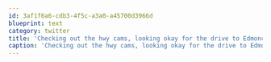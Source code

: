 ```yaml
---
id: 3af1f6a6-cdb3-4f5c-a3a0-a45700d3966d
blueprint: text
category: twitter
title: 'Checking out the hwy cams, looking okay for the drive to Edmonchuck tomorrow.Hope it stays that way.'
caption: 'Checking out the hwy cams, looking okay for the drive to Edmonchuck tomorrow.Hope it stays that way.'
---
```


